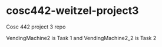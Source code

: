 # cosc442-weitzel-project3
Cosc 442 project 3 repo

VendingMachine2 is Task 1 and VendingMachine2_2 is Task 2
